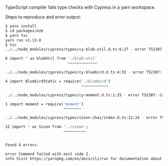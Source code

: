 TypeScript compiler fails type checks with Cypress in a yarn workspace.

Steps to reproduce and error output:

```bash
$ yarn install
$ cd packages/e2e
$ yarn tsc
yarn run v1.13.0
$ tsc
../../node_modules/cypress/types/cy-blob-util.d.ts:6:27 - error TS2307: Cannot find module './blob-util'.

6 import * as blobUtil from './blob-util'
                            ~~~~~~~~~~~~~

../../node_modules/cypress/types/cy-bluebird.d.ts:4:33 - error TS2307: Cannot find module './bluebird'.

4 import BluebirdStatic = require('./bluebird')
                                  ~~~~~~~~~~~~

../../node_modules/cypress/types/cy-moment.d.ts:1:25 - error TS2307: Cannot find module 'moment'.

1 import moment = require('moment')
                          ~~~~~~~~

../../node_modules/cypress/types/sinon-chai/index.d.ts:12:24 - error TS2307: Cannot find module '../sinon'.

12 import * as Sinon from '../sinon';
                          ~~~~~~~~~~


Found 4 errors.

error Command failed with exit code 2.
info Visit https://yarnpkg.com/en/docs/cli/run for documentation about this command.
```

